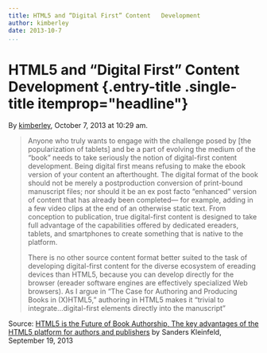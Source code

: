 ```yaml
---
title: HTML5 and “Digital First” Content   Development
author: kimberley
date: 2013-10-7
...
```


# HTML5 and “Digital First” Content Development {.entry-title .single-title itemprop="headline"}

By [kimberley](http://networkcultures.org/digitalpublishing/author/kimberley/ "Posts by kimberley"),
October 7, 2013 at 10:29 am.

> Anyone who truly wants to engage with the challenge posed by [the
> popularization of tablets] and be a part of evolving the medium of the
> “book” needs to take seriously the notion of digital-first content
> development. Being digital first means refusing to make the ebook
> version of your content an afterthought. The digital format of the
> book should not be merely a postproduction conversion of print-bound
> manuscript files; nor should it be an ex post facto “enhanced” version
> of content that has already been completed— for example, adding in a
> few video clips at the end of an otherwise static text. From
> conception to publication, true digital-first content is designed to
> take full advantage of the capabilities offered by dedicated ereaders,
> tablets, and smartphones to create something that is native to the
> platform.
>
> There is no other source content format better suited to the task of
> developing digital-first content for the diverse ecosystem of ereading
> devices than HTML5, because you can develop directly for the browser
> (ereader software engines are effectively specialized Web browsers).
> As I argue in “The Case for Authoring and Producing Books in
> (X)HTML5,” authoring in HTML5 makes it “trivial to
> integrate…digital-first elements directly into the manuscript”

Source: [HTML5 is the Future of Book Authorship, The key advantages of
the HTML5 platform for authors and
publishers](http://programming.oreilly.com/2013/09/html5-is-the-future-of-book-authorship.html#more-63383)
by Sanders Kleinfeld, September 19, 2013
